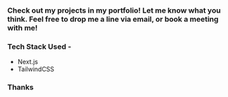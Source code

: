 

### Check out my projects in my portfolio! Let me know what you think. Feel free to drop me a line via email, or book a meeting with me!


### Tech Stack Used - 
- Next.js
- TailwindCSS


### Thanks









